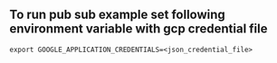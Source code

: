 ## To run pub sub example set following environment variable with gcp credential file
`export GOOGLE_APPLICATION_CREDENTIALS=<json_credential_file>`